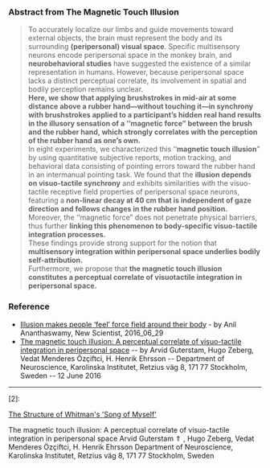 

### Abstract from The Magnetic Touch Illusion 

> To accurately localize our limbs and guide movements toward external objects, the brain must represent the body and its surrounding **(peripersonal) visual space**. Specific multisensory neurons encode peripersonal space in the monkey brain, and **neurobehavioral studies** have suggested the existence of a similar representation in humans. However, because peripersonal space lacks a distinct perceptual correlate, its involvement in spatial and bodily perception remains unclear.   
**Here, we show that applying brushstrokes in mid-air at some distance above a rubber hand—without touching it—in synchrony with brushstrokes applied to a participant’s hidden real hand results in the illusory sensation of a ‘‘magnetic force” between the brush and the rubber hand, which strongly correlates with the perception of the rubber hand as one’s own.**   
In eight experiments, we characterized this ‘‘**magnetic touch illusion**” by using quantitative subjective reports, motion tracking, and behavioral data consisting of pointing errors toward the rubber hand in an intermanual pointing task. We found that the **illusion depends on visuo-tactile synchrony** and exhibits similarities with the visuo-tactile receptive field properties of peripersonal space neurons, featuring a **non-linear decay at 40 cm that is independent of gaze direction and follows changes in the rubber hand position.** Moreover, the ‘‘magnetic force” does not penetrate physical barriers, thus further **linking this phenomenon to body-specific visuo-tactile integration processes.**   
These findings provide strong support for the notion that **multisensory integration within peripersonal space underlies bodily self-attribution.**  
Furthermore, we propose that **the magnetic touch illusion constitutes a perceptual correlate of visuotactile integration in peripersonal space.**


### Reference
- [Illusion makes people ‘feel’ force field around their body][1] - by Anil Ananthaswamy, New Scientist, 2016_06_29
- [The magnetic touch illusion: A perceptual correlate of visuo-tactile integration in peripersonal space]({{log.jaylab.io}}/assets/pdfs/quotes-structure_of_whitmans_SOM.pdf) -- by Arvid Guterstam, Hugo Zeberg, Vedat Menderes Özçiftci, H. Henrik Ehrsson -- Department of Neuroscience, Karolinska Institutet, Retzius väg 8, 171 77 Stockholm, Sweden --  12 June 2016

______________

[1]: https://www.newscientist.com/article/2095534-illusion-makes-people-feel-force-field-around-their-body/
[2]: 


[The Structure of Whitman's 'Song of Myself']({{log.jaylab.io}}/assets/pdfs/quotes-structure_of_whitmans_SOM.pdf)














The magnetic touch illusion: A perceptual correlate of visuo-tactile
integration in peripersonal space
Arvid Guterstam ⇑
, Hugo Zeberg, Vedat Menderes Özçiftci, H. Henrik Ehrsson
Department of Neuroscience, Karolinska Institutet, Retzius väg 8, 171 77 Stockholm, Sweden
